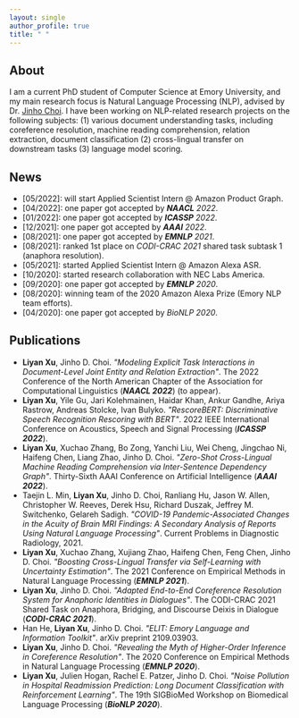 ```yaml
---
layout: single
author_profile: true
title: " "
---
```


## About

I am a current PhD student of Computer Science at Emory University, and my main research focus is Natural Language
Processing (NLP), advised by Dr. [Jinho Choi](http://www.mathcs.emory.edu/~choi/home.html). I have been working on NLP-related research projects on the following subjects: (1) various document understanding tasks, including coreference
resolution, machine reading comprehension, relation extraction, document classification (2) cross-lingual transfer on downstream tasks (3) language model scoring.

## News

* \[05/2022\]: will start Applied Scientist Intern @ Amazon Product Graph.
* \[04/2022\]: one paper got accepted by ***NAACL** 2022*.
* \[01/2022\]: one paper got accepted by ***ICASSP** 2022*.
* \[12/2021\]: one paper got accepted by ***AAAI** 2022*.
* \[08/2021\]: one paper got accepted by ***EMNLP** 2021*.
* \[08/2021\]: ranked 1st place on *CODI-CRAC 2021* shared task subtask 1 (anaphora resolution).
* \[05/2021\]: started Applied Scientist Intern @ Amazon Alexa ASR.
* \[10/2020\]: started research collaboration with NEC Labs America.
* \[09/2020\]: one paper got accepted by ***EMNLP** 2020*.
* \[08/2020\]: winning team of the 2020 Amazon Alexa Prize (Emory NLP team efforts).
* \[04/2020\]: one paper got accepted by *BioNLP 2020*.

## Publications

* **Liyan Xu**, Jinho D. Choi. *"Modeling Explicit Task Interactions in Document-Level Joint Entity and Relation Extraction"*. The
  2022 Conference of the North American Chapter of the Association for Computational Linguistics (***NAACL 2022***) (to appear).
* **Liyan Xu**, Yile Gu, Jari Kolehmainen, Haidar Khan, Ankur Gandhe, Ariya Rastrow, Andreas Stolcke, Ivan Bulyko. *"RescoreBERT: Discriminative Speech Recognition Rescoring with BERT"*. 2022 IEEE International Conference on Acoustics, Speech and Signal Processing (***ICASSP 2022***).
* **Liyan Xu**, Xuchao Zhang, Bo Zong, Yanchi Liu, Wei Cheng, Jingchao Ni, Haifeng Chen, Liang Zhao, Jinho D. Choi. *"Zero-Shot Cross-Lingual Machine Reading Comprehension via Inter-Sentence Dependency Graph"*. Thirty-Sixth AAAI Conference on Artificial Intelligence (***AAAI 2022***).
* Taejin L. Min, **Liyan Xu**, Jinho D. Choi, Ranliang Hu, Jason W. Allen, Christopher W. Reeves, Derek Hsu, Richard Duszak,
  Jeffrey M. Switchenko, Gelareh Sadigh. *"COVID-19 Pandemic-Associated Changes in the Acuity of Brain MRI Findings: A
  Secondary Analysis of Reports Using Natural Language Processing"*. Current Problems in Diagnostic Radiology, 2021.
* **Liyan Xu**, Xuchao Zhang, Xujiang Zhao, Haifeng Chen, Feng Chen, Jinho D. Choi. *"Boosting Cross-Lingual Transfer via
  Self-Learning with Uncertainty Estimation"*. The 2021 Conference on Empirical Methods in Natural
  Language Processing (***EMNLP 2021***).
* **Liyan Xu**, Jinho D. Choi. *"Adapted End-to-End Coreference Resolution System for Anaphoric Identities in Dialogues"*.
  The CODI-CRAC 2021 Shared Task on Anaphora, Bridging, and Discourse Deixis in Dialogue (***CODI-CRAC 2021***).
* Han He, **Liyan Xu**, Jinho D. Choi. *"ELIT: Emory Language and Information Toolkit"*. arXiv preprint 2109.03903.
* **Liyan Xu**, Jinho D. Choi. *"Revealing the Myth of Higher-Order Inference in Coreference Resolution"*. The
  2020 Conference on Empirical Methods in Natural Language Processing (***EMNLP 2020***).
* **Liyan Xu**, Julien Hogan, Rachel E. Patzer, Jinho D. Choi. *"Noise Pollution in Hospital Readmission Prediction: Long
  Document Classification with Reinforcement Learning"*. The 19th SIGBioMed Workshop on Biomedical
  Language Processing (***BioNLP 2020***).
